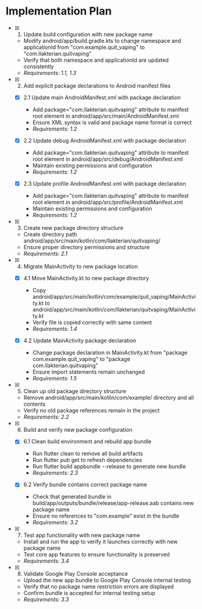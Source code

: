 # Implementation Plan

- [x] 1. Update build configuration with new package name
  - Modify android/app/build.gradle.kts to change namespace and applicationId from "com.example.quit_vaping" to "com.llakterian.quitvaping"
  - Verify that both namespace and applicationId are updated consistently
  - _Requirements: 1.1, 1.3_

- [x] 2. Add explicit package declarations to Android manifest files
  - [x] 2.1 Update main AndroidManifest.xml with package declaration
    - Add package="com.llakterian.quitvaping" attribute to manifest root element in android/app/src/main/AndroidManifest.xml
    - Ensure XML syntax is valid and package name format is correct
    - _Requirements: 1.2_

  - [x] 2.2 Update debug AndroidManifest.xml with package declaration
    - Add package="com.llakterian.quitvaping" attribute to manifest root element in android/app/src/debug/AndroidManifest.xml
    - Maintain existing permissions and configuration
    - _Requirements: 1.2_

  - [x] 2.3 Update profile AndroidManifest.xml with package declaration
    - Add package="com.llakterian.quitvaping" attribute to manifest root element in android/app/src/profile/AndroidManifest.xml
    - Maintain existing permissions and configuration
    - _Requirements: 1.2_

- [x] 3. Create new package directory structure
  - Create directory path android/app/src/main/kotlin/com/llakterian/quitvaping/
  - Ensure proper directory permissions and structure
  - _Requirements: 2.1_

- [x] 4. Migrate MainActivity to new package location
  - [x] 4.1 Move MainActivity.kt to new package directory
    - Copy android/app/src/main/kotlin/com/example/quit_vaping/MainActivity.kt to android/app/src/main/kotlin/com/llakterian/quitvaping/MainActivity.kt
    - Verify file is copied correctly with same content
    - _Requirements: 1.4_

  - [x] 4.2 Update MainActivity package declaration
    - Change package declaration in MainActivity.kt from "package com.example.quit_vaping" to "package com.llakterian.quitvaping"
    - Ensure import statements remain unchanged
    - _Requirements: 1.5_

- [x] 5. Clean up old package directory structure
  - Remove android/app/src/main/kotlin/com/example/ directory and all contents
  - Verify no old package references remain in the project
  - _Requirements: 2.2_

- [x] 6. Build and verify new package configuration
  - [x] 6.1 Clean build environment and rebuild app bundle
    - Run flutter clean to remove all build artifacts
    - Run flutter pub get to refresh dependencies
    - Run flutter build appbundle --release to generate new bundle
    - _Requirements: 2.3_

  - [x] 6.2 Verify bundle contains correct package name
    - Check that generated bundle in build/app/outputs/bundle/release/app-release.aab contains new package name
    - Ensure no references to "com.example" exist in the bundle
    - _Requirements: 3.2_

- [x] 7. Test app functionality with new package name
  - Install and run the app to verify it launches correctly with new package name
  - Test core app features to ensure functionality is preserved
  - _Requirements: 3.4_

- [x] 8. Validate Google Play Console acceptance
  - Upload the new app bundle to Google Play Console internal testing
  - Verify that no package name restriction errors are displayed
  - Confirm bundle is accepted for internal testing setup
  - _Requirements: 3.3_